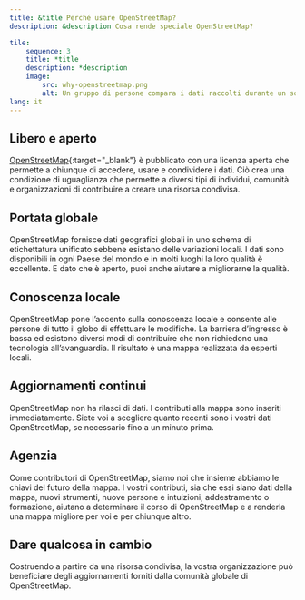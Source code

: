 ```yaml
---
title: &title Perché usare OpenStreetMap?
description: &description Cosa rende speciale OpenStreetMap?

tile:
    sequence: 3
    title: *title 
    description: *description
    image:
        src: why-openstreetmap.png
        alt: Un gruppo di persone compara i dati raccolti durante un sopralluogo per OpenStreetMap
lang: it
---
```


## Libero e aperto

[OpenStreetMap](https://openstreetmap.org){:target="_blank"} è pubblicato con una licenza aperta che permette a chiunque di accedere, usare e condividere i dati. Ciò crea una condizione di uguaglianza che permette a diversi tipi di individui, comunità e organizzazioni di contribuire a creare una risorsa condivisa.

## Portata globale

OpenStreetMap fornisce dati geografici globali in uno schema di etichettatura unificato sebbene esistano delle variazioni locali. I dati sono disponibili in ogni Paese del mondo e in molti luoghi la loro qualità è eccellente. E dato che è aperto, puoi anche aiutare a migliorarne la qualità.

## Conoscenza locale

OpenStreetMap pone l’accento sulla conoscenza locale e consente alle persone di tutto il globo di effettuare le modifiche. La barriera d’ingresso è bassa ed esistono diversi modi di contribuire che non richiedono una tecnologia all’avanguardia. Il risultato è una mappa realizzata da esperti locali.

## Aggiornamenti continui

OpenStreetMap non ha rilasci di dati. I contributi alla mappa sono inseriti immediatamente. Siete voi a scegliere quanto recenti sono i vostri dati OpenStreetMap, se necessario fino a un minuto prima.

## Agenzia

Come contributori di OpenStreetMap, siamo noi che insieme abbiamo le chiavi del futuro della mappa. I vostri contributi, sia che essi siano dati della mappa, nuovi strumenti, nuove persone e intuizioni, addestramento o formazione, aiutano a determinare il corso di OpenStreetMap e a renderla una mappa migliore per voi e per chiunque altro.

## Dare qualcosa in cambio

Costruendo a partire da una risorsa condivisa, la vostra organizzazione può beneficiare degli aggiornamenti forniti dalla comunità globale di OpenStreetMap.

